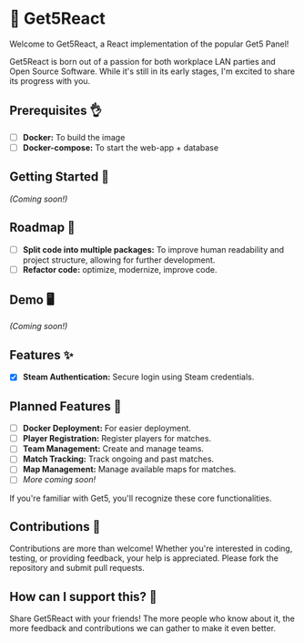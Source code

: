 # 🦝 Get5React

Welcome to Get5React, a React implementation of the popular Get5 Panel!

Get5React is born out of a passion for both workplace LAN parties and Open Source Software. While it's still in its early stages, I'm excited to share its progress with you.

## Prerequisites 👌

- [ ] **Docker:** To build the image
- [ ] **Docker-compose:** To start the web-app + database

## Getting Started 👟

_(Coming soon!)_

## Roadmap 🚙

- [ ] **Split code into multiple packages:** To improve human readability and project structure, allowing for further development.
- [ ] **Refactor code:** optimize, modernize, improve code.

## Demo 🖥️

_(Coming soon!)_

## Features ✨

- [x] **Steam Authentication:** Secure login using Steam credentials.

## Planned Features 🚀

- [ ] **Docker Deployment:** For easier deployment.
- [ ] **Player Registration:** Register players for matches.
- [ ] **Team Management:** Create and manage teams.
- [ ] **Match Tracking:** Track ongoing and past matches.
- [ ] **Map Management:** Manage available maps for matches.
- [ ] _More coming soon!_

If you're familiar with Get5, you'll recognize these core functionalities.

## Contributions 🤝

Contributions are more than welcome! Whether you're interested in coding, testing, or providing feedback, your help is appreciated. Please fork the repository and submit pull requests.

## How can I support this? 🌟

Share Get5React with your friends! The more people who know about it, the more feedback and contributions we can gather to make it even better.
